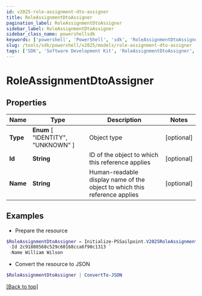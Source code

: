 ```yaml
---
id: v2025-role-assignment-dto-assigner
title: RoleAssignmentDtoAssigner
pagination_label: RoleAssignmentDtoAssigner
sidebar_label: RoleAssignmentDtoAssigner
sidebar_class_name: powershellsdk
keywords: ['powershell', 'PowerShell', 'sdk', 'RoleAssignmentDtoAssigner', 'V2025RoleAssignmentDtoAssigner'] 
slug: /tools/sdk/powershell/v2025/models/role-assignment-dto-assigner
tags: ['SDK', 'Software Development Kit', 'RoleAssignmentDtoAssigner', 'V2025RoleAssignmentDtoAssigner']
---
```



# RoleAssignmentDtoAssigner

## Properties

Name | Type | Description | Notes
------------ | ------------- | ------------- | -------------
**Type** |  **Enum** [  "IDENTITY",    "UNKNOWN" ] | Object type | [optional] 
**Id** | **String** | ID of the object to which this reference applies | [optional] 
**Name** | **String** | Human-readable display name of the object to which this reference applies | [optional] 

## Examples

- Prepare the resource
```powershell
$RoleAssignmentDtoAssigner = Initialize-PSSailpoint.V2025RoleAssignmentDtoAssigner  -Type IDENTITY `
 -Id 2c91808568c529c60168cca6f90c1313 `
 -Name William Wilson
```

- Convert the resource to JSON
```powershell
$RoleAssignmentDtoAssigner | ConvertTo-JSON
```


[[Back to top]](#) 

